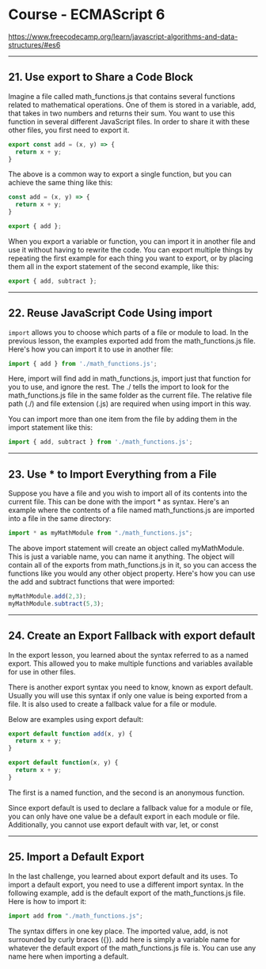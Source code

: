 # Course - ECMAScript 6
https://www.freecodecamp.org/learn/javascript-algorithms-and-data-structures/#es6

---

## 21. Use export to Share a Code Block
Imagine a file called math_functions.js that contains several functions related to mathematical operations. One of them is stored in a variable, add, that takes in two numbers and returns their sum. You want to use this function in several different JavaScript files. In order to share it with these other files, you first need to export it.
```javascript
export const add = (x, y) => {
  return x + y;
}
```
The above is a common way to export a single function, but you can achieve the same thing like this:
```javascript
const add = (x, y) => {
  return x + y;
}

export { add };
```
When you export a variable or function, you can import it in another file and use it without having to rewrite the code. You can export multiple things by repeating the first example for each thing you want to export, or by placing them all in the export statement of the second example, like this:
```javascript
export { add, subtract };
```

---

## 22. Reuse JavaScript Code Using import
`import` allows you to choose which parts of a file or module to load. In the previous lesson, the examples exported add from the math_functions.js file. Here's how you can import it to use in another file:
```javascript
import { add } from './math_functions.js';
```
Here, import will find add in math_functions.js, import just that function for you to use, and ignore the rest. The ./ tells the import to look for the math_functions.js file in the same folder as the current file. The relative file path (./) and file extension (.js) are required when using import in this way.

You can import more than one item from the file by adding them in the import statement like this:
```javascript
import { add, subtract } from './math_functions.js';
```

---

## 23. Use * to Import Everything from a File
Suppose you have a file and you wish to import all of its contents into the current file. This can be done with the import * as syntax. Here's an example where the contents of a file named math_functions.js are imported into a file in the same directory:
```javascript
import * as myMathModule from "./math_functions.js";
```
The above import statement will create an object called myMathModule. This is just a variable name, you can name it anything. The object will contain all of the exports from math_functions.js in it, so you can access the functions like you would any other object property. Here's how you can use the add and subtract functions that were imported:
```javascript
myMathModule.add(2,3);
myMathModule.subtract(5,3);
```
---

## 24. Create an Export Fallback with export default
In the export lesson, you learned about the syntax referred to as a named export. This allowed you to make multiple functions and variables available for use in other files.

There is another export syntax you need to know, known as export default. Usually you will use this syntax if only one value is being exported from a file. It is also used to create a fallback value for a file or module.

Below are examples using export default:
```javascript
export default function add(x, y) {
  return x + y;
}

export default function(x, y) {
  return x + y;
}
```
The first is a named function, and the second is an anonymous function.

Since export default is used to declare a fallback value for a module or file, you can only have one value be a default export in each module or file. Additionally, you cannot use export default with var, let, or const

---

## 25. Import a Default Export
In the last challenge, you learned about export default and its uses. To import a default export, you need to use a different import syntax. In the following example, add is the default export of the math_functions.js file. Here is how to import it:
```javascript
import add from "./math_functions.js";
```
The syntax differs in one key place. The imported value, add, is not surrounded by curly braces ({}). add here is simply a variable name for whatever the default export of the math_functions.js file is. You can use any name here when importing a default.
